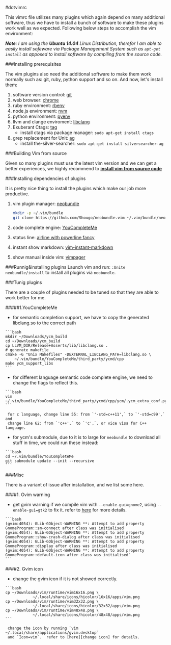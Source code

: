 #dotvimrc

This vimrc file utilizes many plugins which again depend on many additional
software, thus we have to install a bunch of software to make these plugins
work well as we expected. Following below steps to accomplish the vim
environment:

*__Note__: I am using the __Ubuntu 14.04__ Linux Distribution, therefor
I am able to easily install sofeware via Package Management System such as
`apt-get install` as apposed to install software by compiling from the source
code.*

###Installing prerequisites

The vim plugins also need the additional software to make them work normally
such as: git, ruby, python support and so on. And now, let's install them:

1. software version control: [git]
2. web browser: [chrome]
3. ruby environment: [rbenv]
4. node.js environment: [nvm]
5. python environment: [pyenv]
6. llvm and clange enviroment:
   [libclang]
7. Exuberant Ctags: [tag]
   - install ctags via package manager: `sudo apt-get install ctags`
8. grep replacement for Unit: [ag]
   - install the-silver-searcher: `sudo apt-get install silversearcher-ag`


###Building Vim from source

Given so many plugins must use the latest vim version and we can get a better
experiences, we highly recommend to [__install vim from source code__]


###Installing dependencies of plugins

It is pretty nice thing to install the plugins which make our job more
productive.

1. vim plugin manager: [neobundle]

    ```bash
    mkdir -p ~/.vim/bundle
    git clone https://github.com/Shougo/neobundle.vim ~/.vim/bundle/neobundle
    ```
2. code complete engine: [YouCompleteMe]
3. status line: [airline with powerline fancy]
4. instant show markdown: [vim-instant-markdown]
5. show manual inside vim: [vimpager]

###Runnig&installing plugins
Launch vim and run: `:Unite neobundle/install` to install all plugins via
`neobundle`.

###Tunig plugins

There are a couple of plugins needed to be tuned so that they are able to work
better for me.

#####1.YouCompleteMe
   - for semantic completion support, we have to copy the generated
     libclang.so to the correct path

    ```bash
    mkdir ~/Downloads/ycm_build
    cd ~/Downloads/ycm_build
    cp LLVM_DIR/Release+Asserts/lib/libclang.so .
    # generate makefile
    cmake -G "Unix Makefiles" -DEXTERNAL_LIBCLANG_PATH=libclang.so \
        ~/.vim/bundle/YouCompleteMe/third_party/ycmd/cpp
    make ycm_support_libs
    ```

   - for different language semantic code complete engine,
     we need to change the flags to reflect this.

    ```bash
    vim ~/.vim/bundle/YouCompleteMe/third_party/ycmd/cpp/ycm/.ycm_extra_conf.py
    ```

     for c language, change line 55: from `'-std=c++11',` to `'-std=c99',` and
     change line 62: from `'c++',` to `'c',`. or vice visa for C++ language.

   - for ycm's submodule, due to it is to large for `neobundle` to download
     all stuff in time, we could run these instead:

    ```bash
    cd ~/.vim/bundle/YouCompleteMe
    git submodule update --init --recursive
    ```

###Misc

There is a variant of issue after installation, and we list some here.

####1. Gvim warning
   - get gvim warning if we compile vim with `--enable-gui=gnome2`, using
     `--enable-gui=gtk2` to fix it. refer to [here][gvim warning] for more
     details.

    ```bash
    (gvim:4054): GLib-GObject-WARNING **: Attempt to add property GnomeProgram::sm-connect after class was initialised
    (gvim:4054): GLib-GObject-WARNING **: Attempt to add property GnomeProgram::show-crash-dialog after class was initialised
    (gvim:4054): GLib-GObject-WARNING **: Attempt to add property GnomeProgram::display after class was initialised
    (gvim:4054): GLib-GObject-WARNING **: Attempt to add property GnomeProgram::default-icon after class was initialised`
    ```

####2. Gvim icon
   - change the gvim icon if it is not showed correctly.

    ```bash
    cp ~/Downloads/vim/runtime/vim16x16.png \
                ~/.local/share/icons/hicolor/16x16/apps/vim.png
    cp ~/Downloads/vim/runtime/vim32x32.png \
                ~/.local/share/icons/hicolor/32x32/apps/vim.png
    cp ~/Downloads/vim/runtime/vim48x48.png \
                ~/.local/share/icons/hicolor/48x48/apps/vim.png
    ```

     change the icon by running `vim ~/.local/share/applications/gvim.desktop`
     and `Icon=vim`.  refer to [here][change icon] for details.

[git]: https://gist.github.com/kevin4fly/f74344649d09f903eb1b
[chrome]: https://gist.github.com/kevin4fly/fd9c971278de368ac47b#google-chrome-browser
[rbenv]: https://github.com/sstephenson/rbenv
[nvm]: https://github.com/creationix/nvm
[pyenv]: https://github.com/yyuu/pyenv
[libclang]: https://gist.github.com/kevin4fly/e3de744266c98294b21e
[tag]: http://ctags.sourceforge.net/
[__install vim from source code__]: https://gist.github.com/kevin4fly/f74344649d09f903eb1b
[neobundle]: https://github.com/Shougo/neobundle.vim#quick-start
[YouCompleteMe]: https://github.com/Valloric/YouCompleteMe#full-installation-guide
[airline with powerline fancy]: https://powerline.readthedocs.org/en/latest/installation/linux.html#font-installation
[vim-instant-markdown]: https://github.com/suan/vim-instant-markdown
[ag]: https://github.com/ggreer/the_silver_searcher
[vimpager]: https://github.com/rkitover/vimpager
[gvim warning]: http://askubuntu.com/questions/361180/gvim-glib-gobject-warning-in-ubuntu-13-10
[change icon]: http://askubuntu.com/questions/80627/how-can-i-change-the-icon-of-an-application-in-the-unity-launcher
